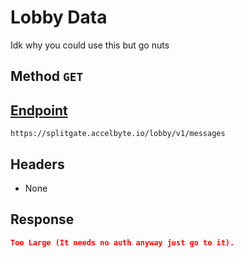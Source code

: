 # Lobby Data

Idk why you could use this but go nuts

## Method `GET`

## [Endpoint](https://splitgate.accelbyte.io/lobby/v1/messages)

`https://splitgate.accelbyte.io/lobby/v1/messages`

## Headers

- None

## Response 

```json
Too Large (It needs no auth anyway just go to it).
```
